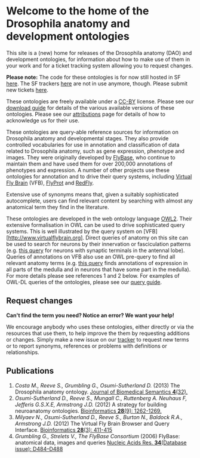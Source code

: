 # Welcome to the home of the Drosophila anatomy and development ontologies

This site is a (new) home for releases of the Drosophila anatomy (DAO) and development ontologies, for information about how to make use of them in your work and for a ticket tracking system allowing you to request changes.

__Please note:__ The code for these ontologies is for now still hosted in SF [here](https://sourceforge.net/p/fbcv/code-0/HEAD/tree/). The SF trackers [here](https://sourceforge.net/p/fbcv/tickets/) are not in use anymore, though. Please submit new tickets [here](https://github.com/mmc46/flybase-controlled-vocabulary/issues).

These ontologies are freely available under a [CC-BY](http://creativecommons.org/licenses/by/3.0/) license. Please see our [download guide](https://github.com/mmc46/drosophila-anatomy-developmental-ontology/wiki/Download-guide) for details of the various available versions of these ontologies. Please see our [attributions](https://github.com/mmc46/drosophila-anatomy-developmental-ontology/wiki/Attribution) page for details of how to acknowledge us for their use.

These ontologies are query-able reference sources for information on Drosophila anatomy and developmental stages.  They also provide controlled vocabularies for use in annotation and classification of data related to Drosophila anatomy, such as gene expression, phenotype and images.  They were originally developed by [FlyBase](http://www.flybase.org), who continue to maintain them and have used them for over 200,000 annotations of phenotypes and expression.  A number of other projects use these ontologies for annotation and to drive their query systems, including [Virtual Fly Brain](http://www.virtualflybrain.org) (VFB), [FlyProt](http://www.flyprot.org/) and [RedFly](http://redfly.ccr.buffalo.edu).

Extensive use of synonyms means that, given a suitably sophisticated autocomplete, users can find relevant content by searching with almost any anatomical term they find in the literature.  

These ontologies are developed in the web ontology language [OWL2](http://www.w3.org/TR/owl2-primer/).  Their extensive formalisation in OWL can be used to drive sophisticated query systems. This is well illustrated by the query system on [VFB][http://www.virtualflybrain.org].  Direct queries of anatomy on this site can be used to search for neurons by their innervation or fasciculation patterns (e.g. [this query](http://www.virtualflybrain.org/do/ont_bean_list.html?action=synaptic&id=FBbt:00007401) for neurons with synaptic terminals in the antennal lobe). Queries of annotations on VFB also use an OWL pre-query to find all relevant anatomy terms (e.g. [this query](http://www.virtualflybrain.org/do/gene_list.html?action=geneex&id=FBbt:00003748) finds annotations of expression in all parts of the medulla and in neurons that have some part in the medulla).  For more details please see references 1 and 2 below. For examples of OWL-DL queries of the ontologies, please see our [query guide](https://github.com/mmc46/drosophila-anatomy-developmental-ontology/wiki/Query-guide).

## Request changes

__Can't find the term you need? Notice an error?  We want your help!__

We encourage anybody who uses these ontologies, either directly or via the resources that use them, to help improve the them by requesting additions or changes. Simply make a new issue on our [tracker](https://github.com/mmc46/drosophila-anatomy-developmental-ontology/issues) to request new terms or to report synonyms, references or problems with definitions or relationships.

## Publications

 1. _Costa M., Reeve S., Grumbling G., Osumi-Sutherland D._ (2013) The Drosophila anatomy ontology. [Journal of Biomedical Semantics __4__(32).](http://dx.doi.org/10.1186/2041-1480-4-32)
 1. _Osumi-Sutherland D., Reeve S., Mungall C., Ruttenberg A. Neuhaus F, Jefferis G.S.X.E, Armstrong J.D._ (2012) A strategy for building neuroanatomy ontologies. [Bioinformatics __28__(9): 1262-1269.](http://dx.doi.org/10.1093/bioinformatics/bts113)
 1. _Milyaev N., Osumi-Sutherland D., Reeve S., Burton N., Baldock R.A., Armstrong J.D._ (2012) The Virtual Fly Brain Browser and Query Interface. [Bioinformatics __28__(3): 411-415](http://dx.doi.org/10.1093/bioinformatics/btr677)
 1. _Grumbling G., Strelets V., The FlyBase Consortium_ (2006) FlyBase: anatomical data, images and queries [Nucleic Acids Res. __34__(Database issue): D484–D488](http://dx.doi.org/10.1093/nar/gkj068)
